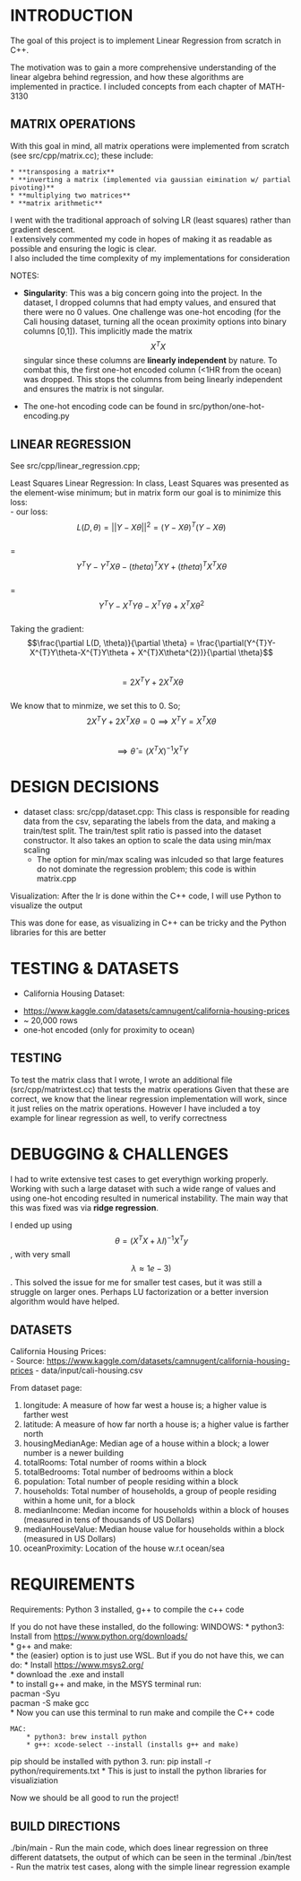 # INTRODUCTION #

The goal of this project is to implement Linear Regression from scratch in C++.

The motivation was to gain a more comprehensive understanding of the linear algebra behind regression, and how these algorithms are implemented in practice.
I included concepts from each chapter of MATH-3130

## MATRIX OPERATIONS ##

With this goal in mind, all matrix operations were implemented from scratch (see src/cpp/matrix.cc); these include: 

    * **transposing a matrix**  
    * **inverting a matrix (implemented via gaussian eimination w/ partial pivoting)**  
    * **multiplying two matrices**  
    * **matrix arithmetic**  

I went with the traditional approach of solving LR (least squares) rather than gradient descent.   
I extensively commented my code in hopes of making it as readable as possible and ensuring the logic is clear.  
I also included the time complexity of my implementations for consideration  


NOTES: 

* **Singularity**: This was a big concern going into the project. In the dataset, I dropped columns that had empty values, and ensured that there
were no 0 values. One challenge was one-hot encoding (for the Cali housing dataset, turning all the ocean proximity options into binary columns [0,1]). 
This implicitly made the matrix $$X^{T}X$$ singular since these columns are **linearly independent** by nature. To combat this, the first one-hot encoded column (<1HR from the ocean) was dropped. This stops the columns from being linearly independent and ensures the matrix is not singular. 

* The one-hot encoding code can be found in src/python/one-hot-encoding.py

## LINEAR REGRESSION ## 
See src/cpp/linear_regression.cpp;

Least Squares Linear Regression: 
    In class, Least Squares was presented as the element-wise minimum; but in matrix form our goal is to minimize this loss:  
        - our loss: $$L(D, \theta) = ||Y-X\theta||^{2} = (Y-X\theta)^{T}(Y-X\theta)$$  
            = $$Y^{T}Y-Y^{T}X\theta - (theta)^{T}XY + (theta)^{T}X^{T}X\theta$$  
            = $$Y^{T}Y-X^{T}Y\theta - X^{T}Y\theta+X^{T}X\theta^{2}$$  
        Taking the gradient:   
            $$\frac{\partial L(D, \theta)}{\partial \theta} = \frac{\partial(Y^{T}Y-X^{T}Y\theta-X^{T}Y\theta + X^{T}X\theta^{2})}{\partial \theta}$$  
            $$=2X^{T}Y+2X^{T}X\theta$$  
            We know that to minmize, we set this to 0. So;   
                $$2X^{T}Y+2X^{T}X\theta=0\implies X^{T}Y=X^{T}X\theta$$  
                $$\implies \hat{\theta} = (X^{T}X)^{-1}X^{T}Y$$  


# DESIGN DECISIONS #

* dataset class: src/cpp/dataset.cpp: This class is responsible for reading data from the csv, separating the labels from the data, and making a train/test split. The train/test split ratio is passed into the dataset constructor. It also takes an option to scale the data using min/max scaling 
    - The option for min/max scaling was inlcuded so that large features do not dominate the regression problem; this code is within matrix.cpp

Visualization: After the lr is done within the C++ code, I will use Python to visualize the output 

This was done for ease, as visualizing in C++ can be tricky and the Python libraries for this are better

# TESTING & DATASETS #

* California Housing Dataset: 
 - https://www.kaggle.com/datasets/camnugent/california-housing-prices
 - ~ 20,000 rows
 - one-hot encoded (only for proximity to ocean)



## TESTING ## 
To test the matrix class that I wrote, I wrote an additional file (src/cpp/matrixtest.cc) that tests the matrix operations
Given that these are correct, we know that the linear regression implementation will work, since it just relies on the matrix operations. 
However I have included a toy example for linear regression as well, to verify correctness

# DEBUGGING & CHALLENGES # 
I had to write extensive test cases to get everythign working properly. Working with such a large dataset with such a wide range of values and using one-hot encoding resulted in numerical instability. The main way that this was fixed was via **ridge regression**. 

I ended up using $$\theta = (X^{T}X+\lambda I)^{-1}X^{T}y$$, with very small $$\lambda \approx 1e-3)$$. This solved the issue for me for smaller test cases, but it was still a struggle on larger ones. Perhaps LU factorization or a better inversion algorithm would have helped. 

## DATASETS ## 
California Housing Prices:  
    - Source: https://www.kaggle.com/datasets/camnugent/california-housing-prices
    - data/input/cali-housing.csv
    
From dataset page:  
1. longitude: A measure of how far west a house is; a higher value is farther west  
2. latitude: A measure of how far north a house is; a higher value is farther north  
3. housingMedianAge: Median age of a house within a block; a lower number is a newer building  
4. totalRooms: Total number of rooms within a block  
5. totalBedrooms: Total number of bedrooms within a block  
6. population: Total number of people residing within a block  
7. households: Total number of households, a group of people residing within a home unit, for a block  
8. medianIncome: Median income for households within a block of houses (measured in tens of thousands of US Dollars)  
9. medianHouseValue: Median house value for households within a block (measured in US Dollars)  
10. oceanProximity: Location of the house w.r.t ocean/sea  


# REQUIREMENTS #

Requirements: Python 3 installed, g++ to compile the c++ code

If you do not have these installed, do the following: 
    WINDOWS: 
        * python3: Install from https://www.python.org/downloads/  
        * g++ and make:  
            * the (easier) option is to just use WSL. But if you do not have this, we can do: 
            * Install https://www.msys2.org/  
                * download the .exe and install   
                * to install g++ and make, in the MSYS terminal run:  
                    pacman -Syu  
                    pacman -S make gcc  
                * Now you can use this terminal to run make and compile the C++ code  
 
    MAC: 
        * python3: brew install python  
        * g++: xcode-select --install (installs g++ and make)  

pip should be installed with python 3. run: 
pip install -r python/requirements.txt 
    * This is just to install the python libraries for visualiziation  

Now we should be all good to run the project! 

## BUILD DIRECTIONS ##

./bin/main - Run the main code, which does linear regression on three different datatsets, the output of which can be seen in the terminal
./bin/test - Run the matrix test cases, along with the simple linear regression example






